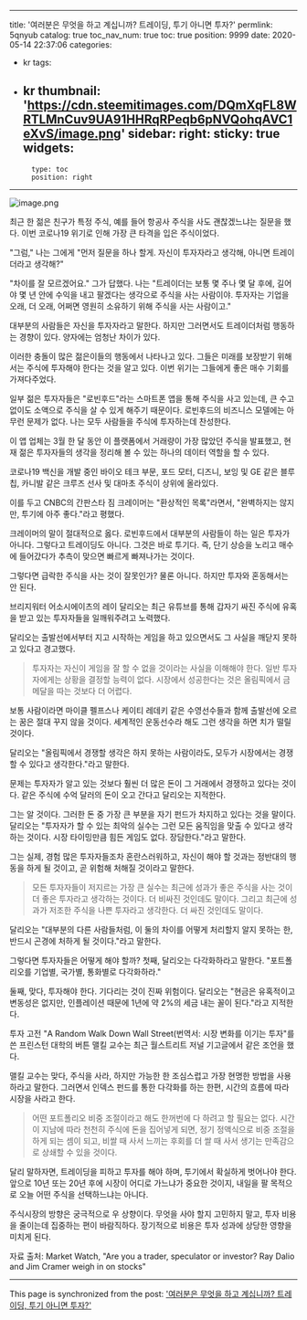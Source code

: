 
---
title: '여러분은 무엇을 하고 계십니까? 트레이딩, 투기 아니면 투자?'
permlink: 5qnyub
catalog: true
toc_nav_num: true
toc: true
position: 9999
date: 2020-05-14 22:37:06
categories:
- kr
tags:
- kr
thumbnail: 'https://cdn.steemitimages.com/DQmXqFL8WRTLMnCuv9UA91HHRqRPeqb6pNVQohqAVC1eXvS/image.png'
sidebar:
    right:
        sticky: true
widgets:
    -
        type: toc
        position: right
---


![image.png](https://cdn.steemitimages.com/DQmXqFL8WRTLMnCuv9UA91HHRqRPeqb6pNVQohqAVC1eXvS/image.png)

최근 한 젊은 친구가 특정 주식, 예를 들어 항공사 주식을 사도 괜찮겠느냐는 질문을 했다. 이번 코로나19 위기로 인해 가장 큰 타격을 입은 주식이었다.​

"그럼," 나는 그에게 "먼저 질문을 하나 할게. 자신이 투자자라고 생각해, 아니면 트레이더라고 생각해?"​

"차이를 잘 모르겠어요." 그가 답했다. 나는 "트레이더는 보통 몇 주나 몇 달 후에, 길어야 몇 년 안에 수익을 내고 팔겠다는 생각으로 주식을 사는 사람이야. 투자자는 기업을 오래, 더 오래, 어쩌면 영원히 소유하기 위해 주식을 사는 사람이고."​

대부분의 사람들은 자신을 투자자라고 말한다. 하지만 그러면서도 트레이더처럼 행동하는 경향이 있다. 양자에는 엄청난 차이가 있다.​

이러한 충돌이 많은 젊은이들의 행동에서 나타나고 있다. 그들은 미래를 보장받기 위해서는 주식에 투자해야 한다는 것을 알고 있다. 이번 위기는 그들에게 좋은 매수 기회를 가져다주었다.​

일부 젊은 투자자들은 "로빈후드"라는 스마트폰 앱을 통해 주식을 사고 있는데, 큰 수고 없이도 소액으로 주식을 살 수 있게 해주기 때문이다. 로빈후드의 비즈니스 모델에는 아무런 문제가 없다. 나는 모두 사람들을 주식에 투자하는데 찬성한다.​

이 앱 업체는 3월 한 달 동안 이 플랫폼에서 거래량이 가장 많았던 주식을 발표했고, 현재 젊은 투자자들의 생각을 정리해 볼 수 있는 하나의 데이터 역할을 할 수 있다. ​

코로나19 백신을 개발 중인 바이오 테크 부문, 포드 모터, 디즈니, 보잉 및 GE 같은 블루칩, 카니발 같은 크루즈 선사 및 대마초 주식이 상위에 올라있다.​

이를 두고 CNBC의 간판스타 짐 크레이머는 "환상적인 목록"라면서, "완벽하지는 않지만, 투기에 아주 좋다."라고 평했다. ​

크레이머의 말이 절대적으로 옳다. 로빈후드에서 대부분의 사람들이 하는 일은 투자가 아니다. 그렇다고 트레이딩도 아니다. 그것은 바로 투기다. 즉, 단기 상승을 노리고 매수에 들어갔다가 추측이 맞으면 빠르게 빠져나가는 것이다.​

그렇다면 급락한 주식을 사는 것이 잘못인가? 물론 아니다. 하지만 투자와 혼동해서는 안 된다.​

브리지워터 어소시에이츠의 레이 달리오는 최근 유튜브를 통해 갑자기 싸진 주식에 유혹을 받고 있는 투자자들을 일깨워주려고 노력했다.​

달리오는 출발선에서부터 지고 시작하는 게임을 하고 있으면서도 그 사실을 깨닫지 못하고 있다고 경고했다.

>투자자는 자신이 게임을 잘 할 수 없을 것이라는 사실을 이해해야 한다. 일반 투자자에게는 상황을 결정할 능력이 없다. 시장에서 성공한다는 것은 올림픽에서 금메달을 따는 것보다 더 어렵다.

보통 사람이라면 마이클 펠프스나 케이티 레데키 같은 수영선수들과 함께 출발선에 오르는 꿈은 절대 꾸지 않을 것이다. 세계적인 운동선수라 해도 그런 생각을 하면 치가 떨릴 것이다.​

달리오는 "올림픽에서 경쟁할 생각은 하지 못하는 사람이라도, 모두가 시장에서는 경쟁할 수 있다고 생각한다."라고 말한다.​

문제는 투자자가 알고 있는 것보다 훨씬 더 많은 돈이 그 거래에서 경쟁하고 있다는 것이다. 같은 주식에 수억 달러의 돈이 오고 간다고 달리오는 지적한다.​

그는 알 것이다. 그러한 돈 중 가장 큰 부분을 자기 펀드가 차지하고 있다는 것을 말이다. 달리오는 "투자자가 할 수 있는 최악의 실수는 그런 모든 움직임을 맞출 수 있다고 생각하는 것이다. 시장 타이밍만큼 힘든 게임도 없다. 장담한다."라고 말한다. ​

그는 실제, 경험 많은 투자자들조차 혼란스러워하고, 자신이 해야 할 것과는 정반대의 행동을 하게 될 것이고, 곧 위험해 처해질 것이라고 말한다.

>모든 투자자들이 저지르는 가장 큰 실수는 최근에 성과가 좋은 주식을 사는 것이 더 좋은 투자라고 생각하는 것이다. 더 비싸진 것인데도 말이다. 그리고 최근에 성과가 저조한 주식을 나쁜 투자라고 생각한다. 더 싸진 것인데도 말이다.

달리오는 "대부분의 다른 사람들처럼, 이 둘의 차이를 어떻게 처리할지 알지 못하는 한, 반드시 곤경에 처하게 될 것이다."라고 말한다.​

그렇다면 투자자들은 어떻게 해야 할까? 첫째, 달리오는 다각화하라고 말한다. "포트폴리오를 기업별, 국가별, 통화별로 다각화하라."​

둘째, 맞다, 투자해야 한다. 기다리는 것이 진짜 위험이다. 달리오는 "현금은 유혹적이고 변동성은 없지만, 인플레이션 때문에 1년에 약 2%의 세금 내는 꼴이 된다."라고 지적한다.​

투자 고전 "A Random Walk Down Wall Street(번역서: 시장 변화를 이기는 투자"를 쓴 프린스턴 대학의 버튼 맬킬 교수는 최근 월스트리트 저널 기고글에서 같은 조언을 했다. ​

맬킬 교수는 맞다, 주식을 사라, 하지만 가능한 한 조심스럽고 가장 현명한 방법을 사용하라고 말한다. 그러면서 인덱스 펀드를 통한 다각화를 하는 한편, 시간의 흐름에 따라 시장을 사라고 한다.

>어떤 포트폴리오 비중 조절이라고 해도 한꺼번에 다 하려고 할 필요는 없다. 시간이 지남에 따라 천천히 주식에 돈을 집어넣게 되면, 정기 정액식으로 비중 조절을 하게 되는 셈이 되고, 비쌀 때 사서 느끼는 후회를 더 쌀 때 사서 생기는 만족감으로 상쇄할 수 있을 것이다.

달리 말하자면, 트레이딩을 피하고 투자를 해야 하며, 투기에서 확실하게 벗어나야 한다. 앞으로 10년 또는 20년 후에 시장이 어디로 가느냐가 중요한 것이지, 내일을 팔 목적으로 오늘 어떤 주식을 선택하느냐는 아니다.​​

주식시장의 방향은 궁극적으로 우 상향이다. 무엇을 사야 할지 고민하지 말고, 투자 비용을 줄이는데 집중하는 편이 바람직하다. 장기적으로 비용은 투자 성과에 상당한 영향을 미치게 된다.​

자료 출처: Market Watch, "Are you a trader, speculator or investor? Ray Dalio and Jim Cramer weigh in on stocks"

- - -

This page is synchronized from the post: ['여러분은 무엇을 하고 계십니까? 트레이딩, 투기 아니면 투자?'](https://steemit.com/@pius.pius/5qnyub)
